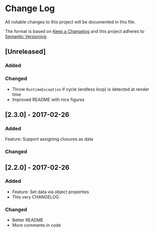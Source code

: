 # Change Log
All notable changes to this project will be documented in this file.

The format is based on [Keep a Changelog](http://keepachangelog.com/)
and this project adheres to [Semantic Versioning](http://semver.org/).

## [Unreleased]
### Added
### Changed
- Throw `RuntimeException` if cycle (endless loop) is detected at render time
- Improved README with nice figures

## [2.3.0] - 2017-02-26
### Added
Feature: Support assigning closures as data
### Changed

## [2.2.0] - 2017-02-26
### Added
- Feature: Set data via object properties
- This very CHANGELOG

### Changed
- Better README
- More comments in code
